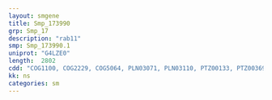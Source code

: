 ```yaml
---
layout: smgene
title: Smp_173990
grp: Smp_17
description: "rab11"
smp: Smp_173990.1
uniprot: "G4LZE0"
length:  2802
cdd: "COG1100, COG2229, COG5064, PLN03071, PLN03110, PTZ00133, PTZ00369, TIGR00231, cd00020, cd01868, cl21455, cl22454, pfam00071, pfam00514, pfam05804, pfam08477, smart00175, smart00176, smart00185"
kk: ns
categories: sm
---
```

